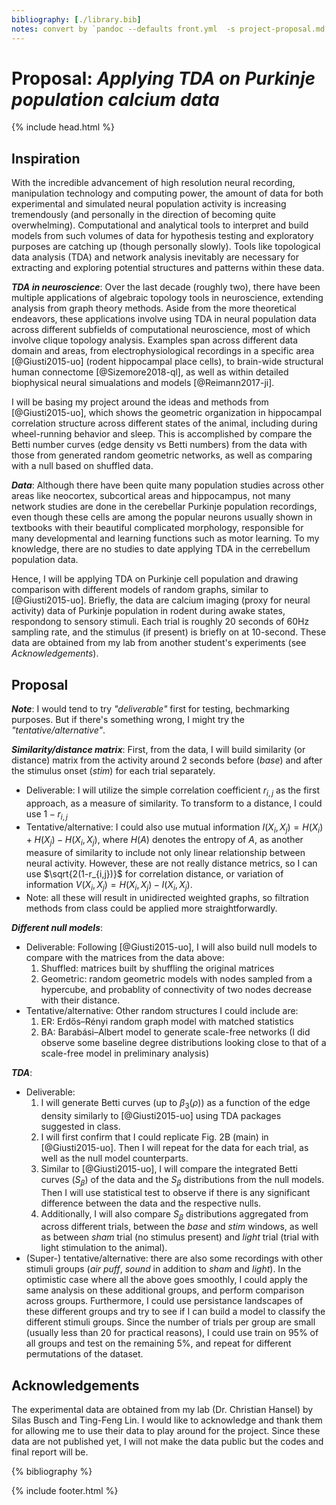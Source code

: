```yaml
---
bibliography: [./library.bib]
notes: convert by `pandoc --defaults front.yml  -s project-proposal.md -o project-proposal.pdf`
---
```


# Proposal: _Applying TDA on Purkinje population calcium data_

{% include head.html %}

<!-- {% katexmm %} -->

## Inspiration

With the incredible advancement of high resolution neural recording, manipulation technology and computing power, the amount of data for both experimental and simulated neural population activity is increasing tremendously (and personally in the direction of becoming quite overwhelming). Computational and analytical tools to interpret and build models from such volumes of data for hypothesis testing and exploratory purposes are catching up (though personally slowly). Tools like topological data analysis (TDA) and network analysis inevitably are necessary for extracting and exploring potential structures and patterns within these data.

__*TDA in neuroscience*__: Over the last decade (roughly two), there have been multiple applications of algebraic topology tools in neuroscience, extending analysis from graph theory methods. Aside from the more theoretical endeavors, these applications involve using TDA in neural population data across different subfields of computational neuroscience, most of which involve clique topology analysis. Examples span across different data domain and areas, from electrophysiological recordings in a specific area [@Giusti2015-uo] (rodent hippocampal place cells), to brain-wide structural human connectome [@Sizemore2018-ql], as well as within detailed biophysical neural simualations and models [@Reimann2017-ji].

I will be basing my project around the ideas and methods from [@Giusti2015-uo], which shows the geometric organization in hippocampal correlation structure across different states of the animal, including during wheel-running behavior and sleep. This is accomplished by compare the Betti number curves (edge density vs Betti numbers) from the data with those from generated random geometric networks, as well as comparing with a null based on shuffled data.

__*Data*__: Although there have been quite many population studies across other areas like neocortex, subcortical areas and hippocampus, not many network studies are done in the cerebellar Purkinje population recordings, even though these cells are among the popular neurons usually shown in textbooks with their beautiful complicated morphology, responsible for many developmental and learning functions such as motor learning. To my knowledge, there are no studies to date applying TDA in the cerrebellum population data.

Hence, I will be applying TDA on Purkinje cell population and drawing comparison with different models of random graphs, similar to [@Giusti2015-uo]. Briefly, the data are calcium imaging (proxy for neural activity) data of Purkinje population in rodent during awake states, respondong to sensory stimuli. Each trial is roughly 20 seconds of 60Hz sampling rate, and the stimulus (if present) is briefly on at 10-second. These data are obtained from my lab from another student's experiments (see _Acknowledgements_).

## Proposal

__*Note*__: I would tend to try *"deliverable"* first for testing, bechmarking purposes. But if there's something wrong, I might try the  *"tentative/alternative"*.

__*Similarity/distance matrix*__: First, from the data, I will build similarity (or distance) matrix from the activity around 2 seconds before (*base*) and after the stimulus onset (*stim*) for each trial separately.

- Deliverable: I will utilize the simple correlation coefficient $r_{i,j}$ as the first approach, as a measure of similarity. To transform to a distance, I could use $1 - r_{i,j}$
- Tentative/alternative: I could also use mutual information $I(X_i,X_j) = H(X_i) + H(X_j) - H(X_i,X_j)$, where $H(A)$ denotes the entropy of $A$, as another measure of similarity to include not only linear relationship between neural activity. However, these are not really distance metrics, so I can use $\sqrt{2(1-r_{i,j})}$ for correlation distance, or variation of information $V(X_i,X_j) = H(X_i,X_j) - I(X_i,X_j)$.
- Note: all these will result in unidirected weighted graphs, so filtration methods from class could be applied more straightforwardly.

__*Different null models*__:

- Deliverable: Following [@Giusti2015-uo], I will also build null models to compare with the matrices from the data above:
  1. Shuffled: matrices built by shuffling the original matrices
  2. Geometric: random geometric models with nodes sampled from a hypercube, and probablity of connectivity of two nodes decrease with their distance.
- Tentative/alternative: Other random structures I could include are:
  1. ER: Erdős–Rényi random graph model with matched statistics
  2. BA: Barabási–Albert model to generate scale-free networks (I did observe some baseline degree distributions looking close to that of a scale-free model in preliminary analysis)

__*TDA*__:

- Deliverable:
  1. I will generate Betti curves (up to $\beta_3(\rho)$) as a function of the edge density similarly to [@Giusti2015-uo] using TDA packages suggested in class.
  2. I will first confirm that I could replicate Fig. 2B (main) in [@Giusti2015-uo]. Then I will repeat for the data for each trial, as well as the null model counterparts.
  3. Similar to [@Giusti2015-uo], I will compare the integrated Betti curves ($S_{\beta}$) of the data and the $S_{\beta}$ distributions from the null models. Then I will use statistical test to observe if there is any significant difference between the data and the respective nulls.
  4. Additionally, I will also compare $S_{\beta}$ distributions aggregated from across different trials, between the *base* and *stim* windows, as well as between *sham* trial (no stimulus present) and *light* trial (trial with light stimulation to the animal).
- (Super-) tentative/alternative: there are also some recordings with other stimuli groups (*air puff*, *sound* in addition to *sham* and *light*). In the optimistic case where all the above goes smoothly, I could apply the same analysis on these additional groups, and perform comparison across groups. Furthermore, I could use persistance landscapes of these different groups and try to see if I can build a model to classify the different stimuli groups. Since the number of trials per group are small (usually less than 20 for practical reasons), I could use train on 95% of all groups and test on the remaining 5%, and repeat for different permutations of the dataset.

## Acknowledgements

The experimental data are obtained from my lab (Dr. Christian Hansel) by Silas Busch and Ting-Feng Lin. I would like to acknowledge and thank them for allowing me to use their data to play around for the project. Since these data are not published yet, I will not make the data public but the codes and final report will be.

<!-- {% endkatexmm %} -->

{% bibliography %}

{% include footer.html %}
